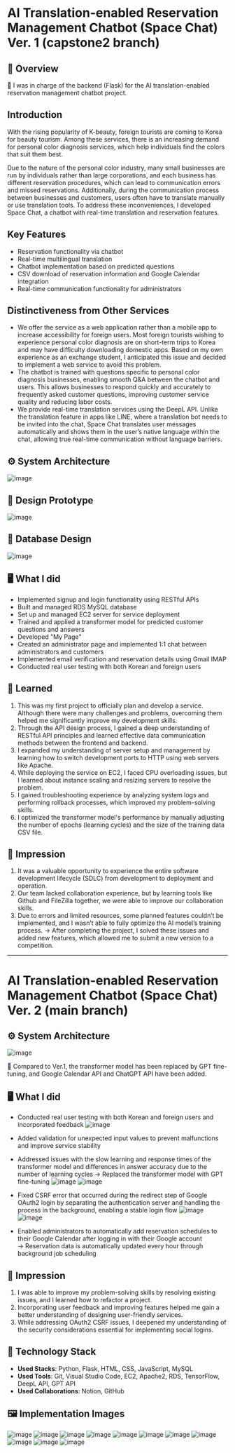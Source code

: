 # AI Translation-enabled Reservation Management Chatbot (Space Chat) Ver. 1 (capstone2 branch)

## 📄 Overview

<aside>
🐰 I was in charge of the backend (Flask) for the AI translation-enabled reservation management chatbot project.
</aside>

## Introduction

With the rising popularity of K-beauty, foreign tourists are coming to Korea for beauty tourism. Among these services, there is an increasing demand for personal color diagnosis services, which help individuals find the colors that suit them best.

Due to the nature of the personal color industry, many small businesses are run by individuals rather than large corporations, and each business has different reservation procedures, which can lead to communication errors and missed reservations. Additionally, during the communication process between businesses and customers, users often have to translate manually or use translation tools. To address these inconveniences, I developed Space Chat, a chatbot with real-time translation and reservation features.

## Key Features

- Reservation functionality via chatbot
- Real-time multilingual translation
- Chatbot implementation based on predicted questions
- CSV download of reservation information and Google Calendar integration
- Real-time communication functionality for administrators

## Distinctiveness from Other Services

- We offer the service as a web application rather than a mobile app to increase accessibility for foreign users. Most foreign tourists wishing to experience personal color diagnosis are on short-term trips to Korea and may have difficulty downloading domestic apps. Based on my own experience as an exchange student, I anticipated this issue and decided to implement a web service to avoid this problem.
- The chatbot is trained with questions specific to personal color diagnosis businesses, enabling smooth Q&A between the chatbot and users. This allows businesses to respond quickly and accurately to frequently asked customer questions, improving customer service quality and reducing labor costs.
- We provide real-time translation services using the DeepL API. Unlike the translation feature in apps like LINE, where a translation bot needs to be invited into the chat, Space Chat translates user messages automatically and shows them in the user’s native language within the chat, allowing true real-time communication without language barriers.

## ⚙️ System Architecture
![image](https://github.com/user-attachments/assets/62b74dee-01dd-4f76-8a8a-e846252e8327)


## 🎨 Design Prototype
![image](https://github.com/user-attachments/assets/4fcc6b00-7696-4e7a-bf54-d0d86262aa28)


## 📜 Database Design
![image](https://github.com/user-attachments/assets/c8974ef9-66ce-4d91-97ff-95764bb1b23e)


## 🖥️ What I did

- Implemented signup and login functionality using RESTful APIs
- Built and managed RDS MySQL database
- Set up and managed EC2 server for service deployment
- Trained and applied a transformer model for predicted customer questions and answers
- Developed "My Page"
- Created an administrator page and implemented 1:1 chat between administrators and customers
- Implemented email verification and reservation details using Gmail IMAP
- Conducted real user testing with both Korean and foreign users

## 📕 Learned

1. This was my first project to officially plan and develop a service. Although there were many challenges and problems, overcoming them helped me significantly improve my development skills.
2. Through the API design process, I gained a deep understanding of RESTful API principles and learned effective data communication methods between the frontend and backend.
3. I expanded my understanding of server setup and management by learning how to switch development ports to HTTP using web servers like Apache.
4. While deploying the service on EC2, I faced CPU overloading issues, but I learned about instance scaling and resizing servers to resolve the problem.
5. I gained troubleshooting experience by analyzing system logs and performing rollback processes, which improved my problem-solving skills.
6. I optimized the transformer model's performance by manually adjusting the number of epochs (learning cycles) and the size of the training data CSV file.

## 💭 Impression

1. It was a valuable opportunity to experience the entire software development lifecycle (SDLC) from development to deployment and operation.
2. Our team lacked collaboration experience, but by learning tools like Github and FileZilla together, we were able to improve our collaboration skills.
3. Due to errors and limited resources, some planned features couldn’t be implemented, and I wasn’t able to fully optimize the AI model’s training process. 
→ After completing the project, I solved these issues and added new features, which allowed me to submit a new version to a competition.

---

# AI Translation-enabled Reservation Management Chatbot (Space Chat) Ver. 2 (main branch)

## ⚙️ System Architecture
![image](https://github.com/user-attachments/assets/3b382116-86d2-4650-a28a-8500aba863c1)

📍 Compared to Ver.1, the transformer model has been replaced by GPT fine-tuning, and Google Calendar API and ChatGPT API have been added.

## 🖥️ What I did

- Conducted real user testing with both Korean and foreign users and incorporated feedback
![image](https://github.com/user-attachments/assets/75e718c2-9c23-4743-837d-42ea1c7b3ecc)
  
- Added validation for unexpected input values to prevent malfunctions and improve service stability
- Addressed issues with the slow learning and response times of the transformer model and differences in answer accuracy due to the number of learning cycles → Replaced the transformer model with GPT fine-tuning
![image](https://github.com/user-attachments/assets/d1b73f84-b990-462a-a233-feffc0f85cc8)
![image](https://github.com/user-attachments/assets/661b45f7-0931-4b99-9e18-9a67a11e16e5)
  
- Fixed CSRF error that occurred during the redirect step of Google OAuth2 login by separating the authentication server and handling the process in the background, enabling a stable login flow
![image](https://github.com/user-attachments/assets/197646fc-9f7d-4a9a-8849-bee8f448b654)
![image](https://github.com/user-attachments/assets/f25455e6-aca3-4bb0-a379-b1eaf6561425)
  
- Enabled administrators to automatically add reservation schedules to their Google Calendar after logging in with their Google account  
  → Reservation data is automatically updated every hour through background job scheduling



## 💭 Impression

1. I was able to improve my problem-solving skills by resolving existing issues, and I learned how to refactor a project.
2. Incorporating user feedback and improving features helped me gain a better understanding of designing user-friendly services.
3. While addressing OAuth2 CSRF issues, I deepened my understanding of the security considerations essential for implementing social logins.


## 🚀 **Technology Stack**

- **Used Stacks**: Python, Flask, HTML, CSS, JavaScript, MySQL
- **Used Tools**: Git, Visual Studio Code, EC2, Apache2, RDS, TensorFlow, DeepL API, GPT API
- **Used Collaborations**: Notion, GitHub

## 🖼️ Implementation Images
![image](https://github.com/user-attachments/assets/2f2c85d9-7829-42b1-8197-1a50ad35ff25)
![image](https://github.com/user-attachments/assets/8c934838-a35a-4321-8ca7-b1439008c732)
![image](https://github.com/user-attachments/assets/e1f1754d-fc88-499e-a4bb-64b8ac778474)
![image](https://github.com/user-attachments/assets/cd508f69-1725-4348-88dc-561cb2e5301f)
![image](https://github.com/user-attachments/assets/47bb2afe-7bc9-4e2f-a1d2-0039a7b0f060)
![image](https://github.com/user-attachments/assets/e6404825-cc01-4369-bd3f-e5e0f65d92f6)
![image](https://github.com/user-attachments/assets/ae981674-2737-44bb-81fd-f481a13a9c0e)
![image](https://github.com/user-attachments/assets/b7a1856a-afcc-475b-895d-e49a93364fe0)
![image](https://github.com/user-attachments/assets/0f9a0bfe-42eb-4fe0-ac3d-da33bb02a580)
![image](https://github.com/user-attachments/assets/bf8d2555-e6ae-41f0-a9bd-68b49156e0cf)
![image](https://github.com/user-attachments/assets/b2e34a9d-3045-43d6-8907-8f1ab338e5db)
